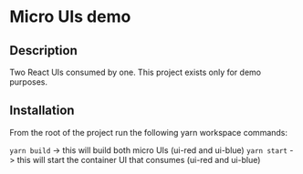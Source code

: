 # Micro UIs demo

## Description

Two React UIs consumed by one.
This project exists only for demo purposes.

## Installation

From the root of the project run the following yarn workspace commands:

`yarn build` -> this will build both micro UIs (ui-red and ui-blue)
`yarn start` -> this will start the container UI that consumes (ui-red and ui-blue)
